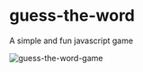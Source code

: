 # guess-the-word
A simple and fun javascript game

![guess-the-word-game](https://user-images.githubusercontent.com/57458252/209402705-bb1702d7-0fcb-43bb-ad7d-71e616580f13.png)

